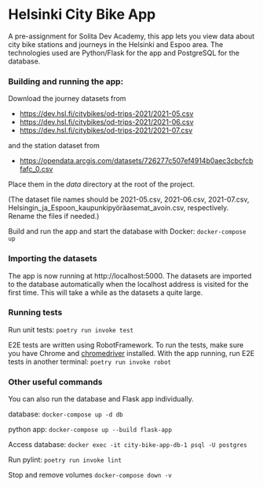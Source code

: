 # Helsinki City Bike App

A pre-assignment for Solita Dev Academy, this app lets you view data about city bike stations and journeys in the Helsinki and Espoo area. The technologies used are Python/Flask for the app and PostgreSQL for the database.

### Building and running the app:

Download the journey datasets from 
- https://dev.hsl.fi/citybikes/od-trips-2021/2021-05.csv
- https://dev.hsl.fi/citybikes/od-trips-2021/2021-06.csv
- https://dev.hsl.fi/citybikes/od-trips-2021/2021-07.csv

and the station dataset from
- https://opendata.arcgis.com/datasets/726277c507ef4914b0aec3cbcfcbfafc_0.csv

Place them in the *data* directory at the root of the project.

(The dataset file names should be 2021-05.csv, 2021-06.csv, 2021-07.csv, Helsingin_ja_Espoon_kaupunkipyöräasemat_avoin.csv, respectively. Rename the files if needed.)

Build and run the app and start the database with Docker: ```docker-compose up```

### Importing the datasets

The app is now running at http://localhost:5000. The datasets are imported to the database automatically when the localhost address is visited for the first time. This will take a while as the datasets a quite large.

### Running tests

Run unit tests: ```poetry run invoke test```

E2E tests are written using RobotFramework. To run the tests, make sure you have Chrome and [chromedriver](https://ohjelmistotuotanto-hy.github.io/chromedriver_asennusohjeet/) installed. With the app running, run E2E tests in another terminal: ```poetry run invoke robot```

### Other useful commands

You can also run the database and Flask app individually.

database:
```docker-compose up -d db```

python app:
```docker-compose up --build flask-app```

Access database:
```docker exec -it city-bike-app-db-1 psql -U postgres```

Run pylint:
```poetry run invoke lint```

Stop and remove volumes
```docker-compose down -v```
